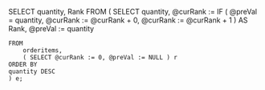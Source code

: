 SELECT
	quantity,
	Rank 
FROM
	(
	SELECT
		quantity,
		@curRank :=
	IF
		( @preVal = quantity, @curRank := @curRank + 0, @curRank := @curRank + 1 ) AS Rank,
		@preVal := quantity
		
	FROM
		orderitems,
		( SELECT @curRank := 0, @preVal := NULL ) r 
	ORDER BY
	quantity DESC
	) e;